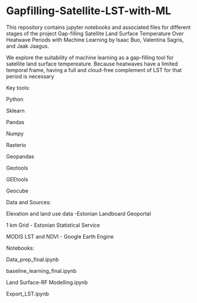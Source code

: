 # Gapfilling-Satellite-LST-with-ML

This repository contains jupyter notebooks and associated files for different stages of the project Gap-filling Satellite Land Surface Temperature Over Heatwave Periods with Machine Learning by 
Isaac Buo, Valentina Sagris, and Jaak Jaagus.

We explore the suitability of machine learning as a gap-filling tool for satellite land surface tempereature. Because heatwaves have a limited temporal frame, having a full and cloud-free complement of LST for that period is necessary

Key tools:

Python

Sklearn

Pandas

Numpy

Rasterio

Geopandas

Geotools

GEEtools

Geocube 



Data and Sources:

Elevation and land use data -Estonian Landboard Geoportal 

1 km Grid - Estonian Statistical Service

MODIS LST and NDVI - Google Earth Engine

Notebooks:

Data_prep_final.ipynb

baseline_learning_final.ipynb

Land Surface-RF Modelling.ipynb

Export_LST.ipynb
